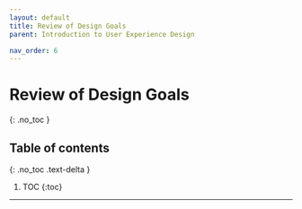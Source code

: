 ```yaml
---
layout: default
title: Review of Design Goals
parent: Introduction to User Experience Design

nav_order: 6
---
```


# Review of Design Goals
{: .no_toc }

## Table of contents
{: .no_toc .text-delta }

1. TOC
{:toc}

---
